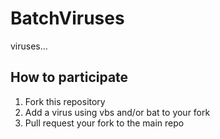 # BatchViruses
viruses...

## How to participate
1. Fork this repository
2. Add a virus using vbs and/or bat to your fork
3. Pull request your fork to the main repo
